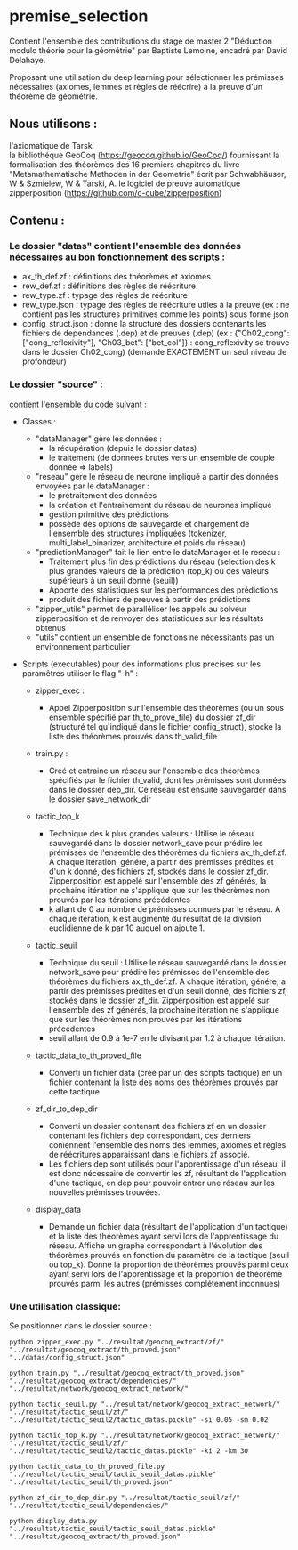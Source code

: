 # premise_selection

Contient l'ensemble des contributions du stage de master 2 "Déduction modulo théorie pour la géométrie" par Baptiste Lemoine, encadré par David Delahaye.

Proposant une utilisation du deep learning pour sélectionner les prémisses nécessaires (axiomes, lemmes et règles de réécrire) à la preuve d'un théorème de géométrie.


## Nous utilisons :
  l'axiomatique de Tarski  
  la bibliothéque GeoCoq (https://geocoq.github.io/GeoCoq/) fournissant la formalisation des théorèmes des 16 premiers chapitres du livre "Metamathematische Methoden in der Geometrie" écrit par Schwabhäuser, W & Szmielew, W & Tarski, A.
  le logiciel de preuve automatique zipperposition (https://github.com/c-cube/zipperposition)
  
## Contenu :

### Le dossier "datas" contient l'ensemble des données nécessaires au bon fonctionnement des scripts :  
  * ax_th_def.zf : définitions des théorèmes et axiomes
  * rew_def.zf : définitions des règles de réécriture
  * rew_type.zf : typage des règles de réécriture
  * rew_type.json : typage des règles de réécriture utiles à la preuve (ex : ne contient pas les structures primitives comme les points) sous forme json
  * config_struct.json : donne la structure des dossiers contenants les fichiers de dependances (.dep) et de preuves (.dep)
  (ex : {"Ch02_cong": ["cong_reflexivity"], "Ch03_bet": ["bet_col"]} : cong_reflexivity se trouve dans le dossier Ch02_cong)
  (demande EXACTEMENT un seul niveau de profondeur)
  
### Le dossier "source" :
contient l'ensemble du code suivant :
  * Classes :
    * "dataManager" gère les données :
      * la récupération (depuis le dossier datas)
      * le traitement (de données brutes vers un ensemble de couple donnée => labels)
    * "reseau" gère le réseau de neurone impliqué a partir des données envoyées par le dataManager :
      * le prétraitement des données
      * la création et l'entrainement du réseau de neurones impliqué
      * gestion primitive des prédictions
      * posséde des options de sauvegarde et chargement de l'ensemble des structures impliquées (tokenizer, multi_label_binarizer, architecture et poids du réseau)
    * "predictionManager" fait le lien entre le dataManager et le reseau :
      * Traitement plus fin des prédictions du réseau (selection des k plus grandes valeurs de la prédiction (top_k) ou des valeurs supérieurs à un seuil donné (seuil))
      * Apporte des statistiques sur les performances des prédictions
      * produit des fichiers de preuves à partir des prédictions
    * "zipper_utils" permet de paralléliser les appels au solveur zipperposition et de renvoyer des statistiques sur les résultats obtenus
    * "utils" contient un ensemble de fonctions ne nécessitants pas un environnement particulier

  * Scripts (executables) pour des informations plus précises sur les paramêtres utiliser le flag "-h" :
    * zipper_exec :
      * Appel Zipperposition sur l'ensemble des théorèmes (ou un sous ensemble spécifié par th_to_prove_file) du dossier zf_dir (structuré tel qu'indiqué dans le fichier config_struct), stocke la liste des théorèmes prouvés dans th_valid_file
    * train.py :
      * Créé et entraine un réseau sur l'ensemble des théorèmes spécifiés par le fichier th_valid, dont les prémisses sont données dans le dossier dep_dir. Ce réseau est ensuite sauvegarder dans le dossier save_network_dir
    * tactic_top_k
      * Technique des k plus grandes valeurs : Utilise le réseau sauvegardé dans le dossier network_save pour prédire les prémisses de l'ensemble des théorèmes du fichiers ax_th_def.zf. A chaque itération, génére, a partir des prémisses prédites et d'un k donné, des fichiers zf, stockés dans le dossier zf_dir. Zipperposition est appelé sur l'ensemble des zf générés, la prochaine itération ne s'applique que sur les théorèmes non prouvés par les itérations précédentes
      * k allant de 0 au nombre de prémisses connues par le réseau. A chaque itération, k est augmenté du résultat de la division euclidienne de k par 10 auquel on ajoute 1.
    * tactic_seuil
      * Technique du seuil : Utilise le réseau sauvegardé dans le dossier network_save pour prédire les prémisses de l'ensemble des théorèmes du fichiers ax_th_def.zf. A chaque itération, génére, a partir des prémisses prédites et d'un seuil donné, des fichiers zf, stockés dans le dossier zf_dir. Zipperposition est appelé sur l'ensemble des zf générés, la prochaine itération ne s'applique que sur les théorèmes non prouvés par les itérations précédentes
      * seuil allant de 0.9 à 1e-7 en le divisant par 1.2 à chaque itération.
      
    * tactic_data_to_th_proved_file
      * Converti un fichier data (créé par un des scripts tactique) en un fichier contenant la liste des noms des théorèmes prouvés par cette tactique
      
    * zf_dir_to_dep_dir
      * Converti un dossier contenant des fichiers zf en un dossier contenant les fichiers dep correspondant, ces derniers coniennent l'ensemble des noms des lemmes, axiomes et règles de réécritures apparaissant dans le fichiers zf associé.
      * Les fichiers dep sont utilisés pour l'apprentissage d'un réseau, il est donc nécessaire de convertir les zf, résultant de l'application d'une tactique, en dep pour pouvoir entrer une réseau sur les nouvelles prémisses trouvées.
      
    * display_data
      * Demande un fichier data (résultant de l'application d'un tactique) et la liste des théorèmes ayant servi lors de l'apprentissage du réseau. Affiche un graphe correspondant à l'évolution des théorèmes prouvés en fonction du paramètre de la tactique (seuil ou top_k). Donne la proportion de théorèmes prouvés parmi ceux ayant servi lors de l'apprentissage et la proportion de théorème prouvés parmi les autres (prémisses complétement inconnues)
    

### Une utilisation classique:
Se positionner dans le dossier source :
```
python zipper_exec.py "../resultat/geocoq_extract/zf/" "../resultat/geocoq_extract/th_proved.json" "../datas/config_struct.json"

python train.py "../resultat/geocoq_extract/th_proved.json" "../resultat/geocoq_extract/dependencies/" "../resultat/network/geocoq_extract_network/"

python tactic_seuil.py "../resultat/network/geocoq_extract_network/" "../resultat/tactic_seuil/zf/" "../resultat/tactic_seuil2/tactic_datas.pickle" -si 0.05 -sm 0.02

python tactic_top_k.py "../resultat/network/geocoq_extract_network/" "../resultat/tactic_seuil/zf/" "../resultat/tactic_seuil2/tactic_datas.pickle" -ki 2 -km 30

python tactic_data_to_th_proved_file.py "../resultat/tactic_seuil/tactic_seuil_datas.pickle" "../resultat/tactic_seuil/th_proved.json"

python zf_dir_to_dep_dir.py "../resultat/tactic_seuil/zf/" "../resultat/tactic_seuil/dependencies/"

python display_data.py "../resultat/tactic_seuil/tactic_seuil_datas.pickle" "../resultat/geocoq_extract/th_proved.json"
```

